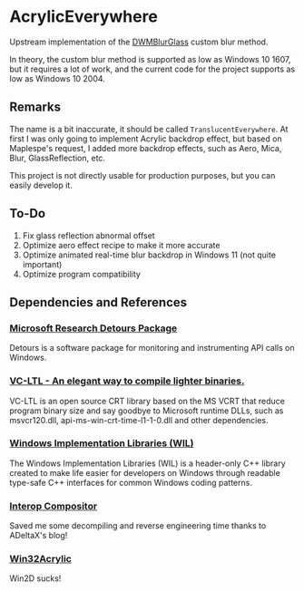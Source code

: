 # AcrylicEverywhere
Upstream implementation of the [DWMBlurGlass](https://github.com/Maplespe/DWMBlurGlass) custom blur method.  
  
In theory, the custom blur method is supported as low as Windows 10 1607, but it requires a lot of work, and the current code for the project supports as low as Windows 10 2004.   

## Remarks
The name is a bit inaccurate, it should be called `TranslucentEverywhere`. At first I was only going to implement Acrylic backdrop effect, but based on Maplespe's request, I added more backdrop effects, such as Aero, Mica, Blur, GlassReflection, etc.   

This project is not directly usable for production purposes, but you can easily develop it.

## To-Do
1. Fix glass reflection abnormal offset
2. Optimize aero effect recipe to make it more accurate
3. Optimize animated real-time blur backdrop in Windows 11 (not quite important)
4. Optimize program compatibility

## Dependencies and References
### [Microsoft Research Detours Package](https://github.com/microsoft/Detours)  
Detours is a software package for monitoring and instrumenting API calls on Windows.  
### [VC-LTL - An elegant way to compile lighter binaries.](https://github.com/Chuyu-Team/VC-LTL5)  
VC-LTL is an open source CRT library based on the MS VCRT that reduce program binary size and say goodbye to Microsoft runtime DLLs, such as msvcr120.dll, api-ms-win-crt-time-l1-1-0.dll and other dependencies.  
### [Windows Implementation Libraries (WIL)](https://github.com/Microsoft/wil)  
The Windows Implementation Libraries (WIL) is a header-only C++ library created to make life easier for developers on Windows through readable type-safe C++ interfaces for common Windows coding patterns.  
### [Interop Compositor](https://blog.adeltax.com/interopcompositor-and-coredispatcher/)
Saved me some decompiling and reverse engineering time thanks to ADeltaX's blog!
### [Win32Acrylic](https://github.com/ALTaleX531/Win32Acrylic)
Win2D sucks!